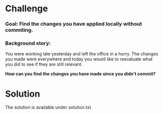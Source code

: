 # Challenge
### Goal: Find the changes you have applied locally without commiting.

### Background story: 
You were working late yesterday and left the office in a hurry.
The changes you made were everywhere and today you would like to reevaluate what you did to see if they are still relevant.

**How can you find the changes you have made since you didn't commit?** 


# Solution 
The solution is available under solution.txt


